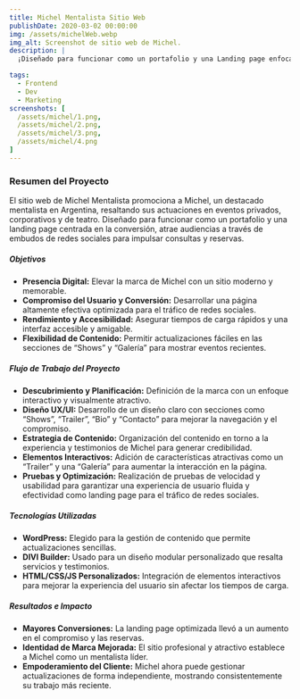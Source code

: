 ```yaml
---
title: Michel Mentalista Sitio Web
publishDate: 2020-03-02 00:00:00
img: /assets/michelWeb.webp
img_alt: Screenshot de sitio web de Michel.
description: |
  ¡Diseñado para funcionar como un portafolio y una Landing page enfocada en la conversión!

tags:
  - Frontend
  - Dev
  - Marketing
screenshots: [
  /assets/michel/1.png,
  /assets/michel/2.png,
  /assets/michel/3.png,
  /assets/michel/4.png
]
---
```



### Resumen del Proyecto
El sitio web de Michel Mentalista promociona a Michel, un destacado mentalista en Argentina, resaltando sus actuaciones en eventos privados, corporativos y de teatro. Diseñado para funcionar como un portafolio y una landing page centrada en la conversión, atrae audiencias a través de embudos de redes sociales para impulsar consultas y reservas.

##### Objetivos
- **Presencia Digital:** Elevar la marca de Michel con un sitio moderno y memorable.
- **Compromiso del Usuario y Conversión:** Desarrollar una página altamente efectiva optimizada para el tráfico de redes sociales.
- **Rendimiento y Accesibilidad:** Asegurar tiempos de carga rápidos y una interfaz accesible y amigable.
- **Flexibilidad de Contenido:** Permitir actualizaciones fáciles en las secciones de “Shows” y “Galería” para mostrar eventos recientes.

##### Flujo de Trabajo del Proyecto
- **Descubrimiento y Planificación:** Definición de la marca con un enfoque interactivo y visualmente atractivo.
- **Diseño UX/UI:** Desarrollo de un diseño claro con secciones como “Shows”, “Trailer”, “Bio” y “Contacto” para mejorar la navegación y el compromiso.
- **Estrategia de Contenido:** Organización del contenido en torno a la experiencia y testimonios de Michel para generar credibilidad.
- **Elementos Interactivos:** Adición de características atractivas como un “Trailer” y una “Galería” para aumentar la interacción en la página.
- **Pruebas y Optimización:** Realización de pruebas de velocidad y usabilidad para garantizar una experiencia de usuario fluida y efectividad como landing page para el tráfico de redes sociales.

##### Tecnologías Utilizadas
- **WordPress:** Elegido para la gestión de contenido que permite actualizaciones sencillas.
- **DIVI Builder:** Usado para un diseño modular personalizado que resalta servicios y testimonios.
- **HTML/CSS/JS Personalizados:** Integración de elementos interactivos para mejorar la experiencia del usuario sin afectar los tiempos de carga.

##### Resultados e Impacto
- **Mayores Conversiones:** La landing page optimizada llevó a un aumento en el compromiso y las reservas.
- **Identidad de Marca Mejorada:** El sitio profesional y atractivo establece a Michel como un mentalista líder.
- **Empoderamiento del Cliente:** Michel ahora puede gestionar actualizaciones de forma independiente, mostrando consistentemente su trabajo más reciente.